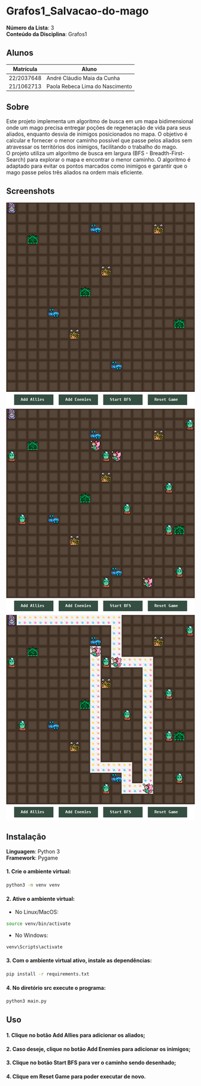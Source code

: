 # Grafos1_Salvacao-do-mago

**Número da Lista**: 3<br>
**Conteúdo da Disciplina**: Grafos1<br>

## Alunos
|Matrícula | Aluno |
| -- | -- |
| 22/2037648  |  André Cláudio Maia da Cunha |
| 21/1062713  |  Paola Rebeca Lima do Nascimento |

## Sobre 
Este projeto implementa um algoritmo de busca em um mapa bidimensional onde um mago precisa entregar poções de regeneração de vida para seus aliados, enquanto desvia de inimigos posicionados no mapa. O objetivo é calcular e fornecer o menor caminho possível que passe pelos aliados sem atravessar os territórios dos inimigos, facilitando o trabalho do mago.<br>
O projeto utiliza um algoritmo de busca em largura (BFS - Breadth-First-Search) para explorar o mapa e encontrar o menor caminho. O algoritmo é adaptado para evitar os pontos marcados como inimigos e garantir que o mago passe pelos três aliados na ordem mais eficiente.

## Screenshots
![imagem1](assets/print1.png)
![imagem2](assets/print2.png)
![imagem3](assets/print3.png)

## Instalação 
**Linguagem**: Python 3<br>
**Framework**: Pygame<br>
#### 1. Crie o ambiente virtual:
```bash
python3 -m venv venv
```

#### 2. Ative o ambiente virtual:
- No Linux/MacOS:
```bash
source venv/bin/activate
```
- No Windows:
```bash
venv\Scripts\activate
```

#### 3. Com o ambiente virtual ativo, instale as dependências:
```bash
pip install -r requirements.txt
```
#### 4. No diretório src execute o programa:
```bash
python3 main.py
```

## Uso 
#### 1. Clique no botão Add Allies para adicionar os aliados;
#### 2. Caso deseje, clique no botão Add Enemies para adicionar os inimigos;
#### 3. Clique no botão Start BFS para ver o caminho sendo desenhado;
#### 4. Clique em Reset Game para poder executar de novo.






